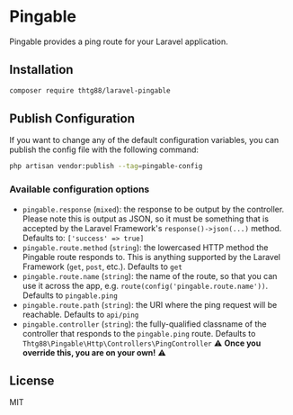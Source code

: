 # Pingable

Pingable provides a ping route for your Laravel application.

## Installation

```bash
composer require thtg88/laravel-pingable
```

## Publish Configuration

If you want to change any of the default configuration variables, you can publish the config file with the following command:

```bash
php artisan vendor:publish --tag=pingable-config
```

### Available configuration options

- `pingable.response` (`mixed`): the response to be output by the controller. Please note this is output as JSON, so it must be something that is accepted by the Laravel Framework's `response()->json(...)` method. Defaults to: `['success' => true]`
- `pingable.route.method` (`string`): the lowercased HTTP method the Pingable route responds to. This is anything supported by the Laravel Framework (`get`, `post`, etc.). Defaults to `get`
- `pingable.route.name` (`string`): the name of the route, so that you can use it across the app, e.g. `route(config('pingable.route.name'))`. Defaults to `pingable.ping`
- `pingable.route.path` (`string`): the URI where the ping request will be reachable. Defaults to `api/ping`
- `pingable.controller` (`string`): the fully-qualified classname of the controller that responds to the `pingable.ping` route. Defaults to `Thtg88\Pingable\Http\Controllers\PingController` ⚠️ **Once you override this, you are on your own!** ⚠️

## License

MIT
